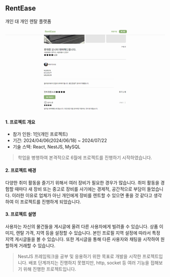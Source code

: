 ## RentEase

개인 대 개인 렌탈 플랫폼

![intro-img](https://github.com/1Dohyeon/RentEase/blob/main/imgs/intro-img.png?raw=true)

#### 1. 프로젝트 개요

-   참가 인원: 1인(개인 프로젝트)
-   기간: 2024/04/06(2024/06/18) ~ 2024/07/22
-   기술 스택: React, NestJS, MySQL

> 학업을 병행하여 본격적으로 6월에 프로젝트를 진행하기 시작하였습니다.

#### 2. 프로젝트 배경

다양한 취미 활동을 즐기기 위해서 여러 장비가 필요한 경우가 많습니다. 취미 활동을 경험할 때마다 새 장비 또는 중고로 장비를 사기에는 경제적, 공간적으로 부담이 들었습니다. 이러한 이유로 업체가 아닌 개인에게 장비를 렌트할 수 있으면 좋을 것 같다고 생각하여 이 프로젝트를 진행하게 되었습니다.

#### 3. 프로젝트 설명

사용자는 자신의 물건들을 게시글에 올려 다른 사용자에게 빌려줄 수 있습니다. 상품 이미지, 렌탈 가격, 지역 등을 설정할 수 있습니다.
본인 프로필 지역 설정에 따라서 특정 지역 게시글들을 볼 수 있습니다. 또한 게시글을 통해 다른 사용자와 채팅을 시작하여 원할하게 거래할 수 있습니다.

> NestJS 프레임워크을 공부 및 응용하기 위한 목표로 개발을 시작한 프로젝트입니다. 배포 단계까지는 진행하지 못했지만, http, socket 등 여러 기능을 접해보기 위해 진행한 프로젝트입니다.
